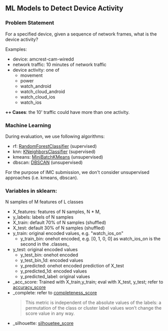 ## ML Models to Detect Device Activity 

### Problem Statement
For a specified device, given a sequence of network frames, what is the device activity?

Examples:
- device:  amcrest-cam-wiredd
- network traffic: 10 minutes of network traffic
- device activity: one of 
    - movement
    - power
    - watch_android
    - watch_cloud_android
    - watch_cloud_ios
    - watch_ios
    
**++ Cases**: the 10' traffic could have more than one activity.     

### Machine Learning

During evaluation, we use following algorithms:
- rf:  [RandomForestClassifier](https://scikit-learn.org/stable/modules/generated/sklearn.ensemble.RandomForestClassifier.html) (supervised)
- knn: [KNeighborsClassifier](https://scikit-learn.org/stable/modules/generated/sklearn.neighbors.KNeighborsClassifier.html) (supervised) 
- kmeans: [MiniBatchKMeans](https://scikit-learn.org/stable/modules/generated/sklearn.cluster.MiniBatchKMeans.html) (unsupervised)
- dbscan: [DBSCAN](https://scikit-learn.org/stable/modules/generated/sklearn.cluster.DBSCAN.html) (unsupervised)

For the purpose of IMC submission, we don't consider unsupervised approaches (i.e. kmeans, dbscan).  

### Variables in sklearn:
N samples of M features of L classes
- X_features: features of N samples, N * M,  
- y_labels: labels of N samples
- X_train: default 70% of N samples (shuffled)
- X_test: default 30% of N samples (shuffled)
- y_train: original encoded values, e.g. "watch_ios_on"
    - y_train_bin: onehot encoded, e.g. [0, 1, 0, 0] as watch_ios_on is the second in the .classes_
- y_test: original encoded values
    - y_test_bin: onehot encoded
    - y_test_bin_1d: encoded values  
    - y_predicted: onehot encoded prediction of X_test
    - y_predicted_1d: encoded values
    - y_predicted_label: original values
- _acc_score: Trained with X_train,y_train; eval with X_test, y_test; refer to [accuracy_score](https://scikit-learn.org/stable/modules/generated/sklearn.metrics.accuracy_score.html)
-  _complete: refer to [completeness_score](https://scikit-learn.org/stable/modules/generated/sklearn.metrics.completeness_score.html#sklearn.metrics.completeness_score)
    > This metric is independent of the absolute values of the labels: a permutation of the class or cluster label values won’t change the score value in any way.
-  _silhouette: [silhouetee_score](https://scikit-learn.org/stable/modules/generated/sklearn.metrics.silhouette_score.html#sklearn.metrics.silhouette_score)
